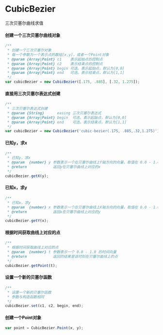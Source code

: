 # CubicBezier

三次贝塞尔曲线求值

#### 创建一个三次贝塞尔曲线对象

```js
/**
 * 创建一个三次贝塞尔对象
 * 每一个参数为一个表示点的数组[x,y]，或者一个Point对象
 * @param {Array|Point} c1    表示起始点的控制点
 * @param {Array|Point} c2    表示结束点的控制点
 * @param {Array|Point} begin 可选。表示起始点，默认为[0,0]
 * @param {Array|Point} end   可选。表示结束点，默认为[1,1]
 */
var cubicBezier = new CubicBezier([.175, .885], [.32, 1.275]);
```

#### 直接用三次贝塞尔表达式创建

```js
/**
 * 三次贝塞尔表达式创建
 * @param {String}      easing 三次贝塞尔表达式
 * @param {Array|Point} begin  可选。表示起始点，默认为[0,0]
 * @param {Array|Point} end    可选。表示结束点，默认为[1,1]
 */
var cubicBezier = new CubicBezier('cubic-bezier(.175, .885,.32,1.275)');
```

#### 已知y，求x

```js
/**
 * 已知y，求x
 * @param  {number} y 参数表示一个在贝塞尔曲线上Y轴方向的向量，取值在 0.0 - 1.0 之间
 * @return            返回y在贝塞尔曲线上对应的x
 */
cubicBezier.getX(y);
```

#### 已知x，求y

```js
/**
 * 已知x，求y
 * @param  {number} x 参数表示一个在贝塞尔曲线上X轴方向的向量，取值在 0.0 - 1.0 之间
 * @return            返回x在贝塞尔曲线上对应的y
 */
cubicBezier.getY(x);
```

#### 根据时间获取曲线上对应的点

```js
/**
 * 根据时间获取曲线上对应的点
 * @param  {number} t 参数表示一个 0.0 - 1.0 的时间向量
 * @return            返回的结果是该时刻在贝塞尔曲线上的点
 */
cubicBezier.getPoint(t);
```

#### 设置一个新的贝塞尔函数

```js
/**
 * 设置一个新的贝塞尔函数
 * 参数与构造函数相同
 */
cubicBezier.set(c1, c2, begin, end);
```

#### 创建一个Point对象

```js
var point = CubicBezier.Point(x, y);
```

